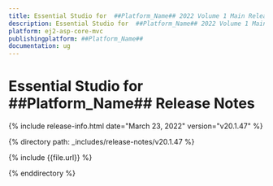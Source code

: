 ```yaml
---
title: Essential Studio for  ##Platform_Name## 2022 Volume 1 Main Release Release Notes  
description: Essential Studio for  ##Platform_Name## 2022 Volume 1 Main Release Release Notes  
platform: ej2-asp-core-mvc
publishingplatform: ##Platform_Name##
documentation: ug
---
```


# Essential Studio for  ##Platform_Name##  Release Notes  

{% include release-info.html date="March 23, 2022"  version="v20.1.47" %} 

{% directory path: _includes/release-notes/v20.1.47 %}

{% include {{file.url}} %}

{% enddirectory %}
